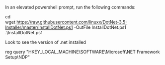 In an elevated powershell prompt, run the following commands:

cd \
wget https://raw.githubusercontent.com/linuxx/DotNet-3.5-Installer/master/InstallDotNet.ps1 -OutFile InstallDotNet.ps1
.\InstallDotNet.ps1



Look to see the version of .net installed

reg query "HKEY_LOCAL_MACHINE\SOFTWARE\Microsoft\NET Framework Setup\NDP"
